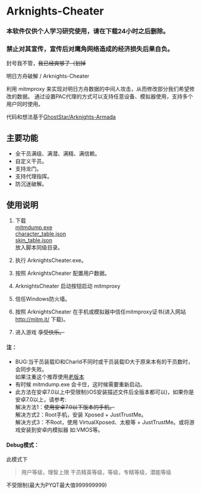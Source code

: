 # Arknights-Cheater 
### 本软件仅供个人学习研究使用，请在下载24小时之后删除。
### 禁止对其宣传，宣传后对鹰角网络造成的经济损失后果自负。
封号我不管，~~我已经爽够了（划掉~~

明日方舟破解 / Arknights-Cheater 

利用 mitmproxy 来实现对明日方舟数据的中间人攻击，从而修改部分我们希望修改的数据。
通过设置PAC代理的方式可以支持任意设备、模拟器使用，支持多个用户同时使用。

代码和想法基于[GhostStar/Arknights-Armada](https://github.com/GhostStar/Arknights-Armada "GhostStar/Arknights-Armada")

## 主要功能

- 全干员满级、满潜、满精、满信赖。
- 自定义干员。
- 支持龙门。
- 支持代理指挥。
- 防沉迷破解。

## 使用说明

1. 下载<br/>[mitmdump.exe](https://mitmproxy.org/downloads/)<br/>[character_table.json](https://github.com/Kengxxiao/ArknightsGameData/blob/master/zh_CN/gamedata/excel/character_table.json)<br/>[skin_table.json](https://github.com/Kengxxiao/ArknightsGameData/blob/master/zh_CN/gamedata/excel/skin_table.json)<br/>放入脚本同级目录。

2. 执行 ArknightsCheater.exe。

3. 按照 ArknightsCheater 配置用户数据。

4.  ArknightsCheater 启动按钮启动 mitmproxy

5. 信任Windows防火墙。

6. 按照 ArknightsCheater 在手机或模拟器中信任mitmproxy证书(进入网站 http://mitm.it/ 下载)。

7. 进入游戏 ~~享受快乐。~~

#### 注：
- BUG:当干员装载ID和CharId不同时或干员装载ID大于原来本有的干员数时，会同步失败。<br/>如果注重这个推荐使用[老版本](https://github.com/Tao0Lu/Arknights-Cheater-Bat "老版本")
- 有时候 mitmdump.exe 会卡住，这时候需要重新启动。
- 此方法在安卓7.0以上中受限制(iOS安装描述文件后全版本都可以)，如果你是安卓7.0以上，请参考:<br/>解决方法1：~~使用安卓7.0以下版本的手机。~~<br/>解决方式2：Root手机，安装 Xposed + JustTrustMe。<br/>解决方式3：不Root，使用 VirtualXposed、太极等 + JustTrustMe。或将游戏安装到安卓内模拟器 如:VMOS等。

#### Debug模式：
此模式下

>用户等级，理智上限 
>干员精英等级，等级，专精等级，潜能等级

不受限制(最大为PYQT最大值999999999)
